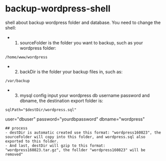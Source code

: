 # backup-wordpress-shell
shell about backup wordpress folder and database.
You need to change the shell:
- 1. sourceFolder is the folder you want to backup, such as your wordpress folder:
```
/home/www/wordpress
```
- 2. backDir is the folder your backup files in, such as:
```
/var/backup
```
- 3. mysql config
input your wordpress db username password and dbname, the destination export folder is:
```
sqlPath="$destDir/wordpress.sql"
```
user="dbuser"
password="yourdbpassword"
dbname="wordpress"
```
## process
- destDir is automatic created use this format: "wordpress160823", the sourceFolder will copy into this folder, and wordpress.sql also exported to this folder.
- And last, destDir will gzip to this format: "wordpress160823.tar.gz", the follder "wordpress160823" will be removed"
